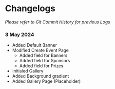 # Changelogs
_Please refer to Git Commit History for previous Logs_

### 3 May 2024
- Added Default Banner
- Modified Create Event Page
  - Added field for Banners
  - Added field for Sponsors
  - Added field for Prizes
- Initialed Gallery
- Added Background gradient
- Added Gallery Page (Placeholder)
